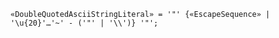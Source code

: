 <!-- This file is generated automatically by infrastructure scripts. Please don't edit by hand. -->

```{ .ebnf .slang-ebnf #DoubleQuotedAsciiStringLiteral }
«DoubleQuotedAsciiStringLiteral» = '"' {«EscapeSequence» | '\u{20}'…'~' - ('"' | '\\')} '"';
```
